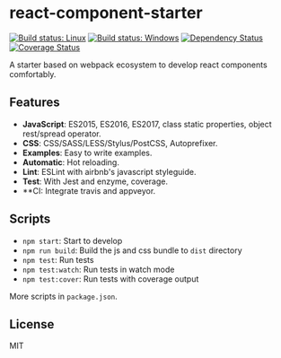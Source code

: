 # react-component-starter

[![Build status: Linux](https://img.shields.io/travis/Alex1990/react-component-starter.svg?style=flat-square)](https://travis-ci.org/Alex1990/react-component-starter)
[![Build status: Windows](https://img.shields.io/appveyor/ci/Alex1990/react-component-starter/master.svg?style=flat-square)](https://ci.appveyor.com/project/Alex1990/react-component-starter/branch/master)
[![Dependency Status](https://david-dm.org/Alex1990/react-component-starter.svg?style=flat-square)](https://david-dm.org/Alex1990/react-component-starter)
[![Coverage Status](https://img.shields.io/coveralls/Alex1990/react-component-starter/master.svg?style=flat-square)](https://coveralls.io/github/Alex1990/react-component-starter?branch=master)

A starter based on webpack ecosystem to develop react components comfortably.

## Features

- **JavaScript**: ES2015, ES2016, ES2017, class static properties, object rest/spread operator.
- **CSS**: CSS/SASS/LESS/Stylus/PostCSS, Autoprefixer.
- **Examples**: Easy to write examples.
- **Automatic**: Hot reloading.
- **Lint**: ESLint with airbnb's javascript styleguide.
- **Test**: With Jest and enzyme, coverage.
- **CI: Integrate travis and appveyor.

## Scripts

- `npm start`: Start to develop
- `npm run build`: Build the js and css bundle to `dist` directory
- `npm test`: Run tests
- `npm test:watch`: Run tests in watch mode
- `npm test:cover`: Run tests with coverage output

More scripts in `package.json`.

## License

MIT
